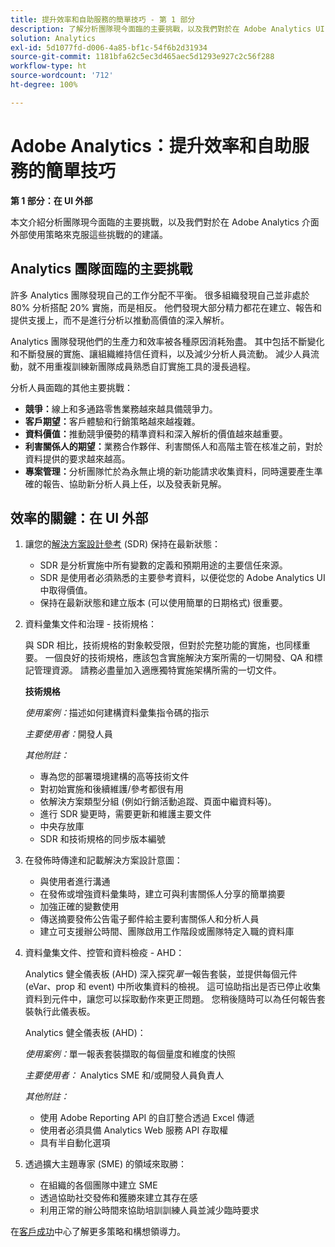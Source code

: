 ```yaml
---
title: 提升效率和自助服務的簡單技巧 - 第 1 部分
description: 了解分析團隊現今面臨的主要挑戰，以及我們對於在 Adobe Analytics UI 外部使用策略來克服這些挑戰的建議。
solution: Analytics
exl-id: 5d1077fd-d006-4a85-bf1c-54f6b2d31934
source-git-commit: 1181bfa62c5ec3d465aec5d1293e927c2c56f288
workflow-type: ht
source-wordcount: '712'
ht-degree: 100%

---
```


# Adobe Analytics：提升效率和自助服務的簡單技巧

**第 1 部分：在 UI 外部**

本文介紹分析團隊現今面臨的主要挑戰，以及我們對於在 Adobe Analytics 介面外部使用策略來克服這些挑戰的的建議。

## Analytics 團隊面臨的主要挑戰

許多 Analytics 團隊發現自己的工作分配不平衡。 很多組織發現自己並非處於 80% 分析搭配 20% 實施，而是相反。 他們發現大部分精力都花在建立、報告和提供支援上，而不是進行分析以推動高價值的深入解析。

Analytics 團隊發現他們的生產力和效率被各種原因消耗殆盡。 其中包括不斷變化和不斷發展的實施、讓組織維持信任資料，以及減少分析人員流動。 減少人員流動，就不用重複訓練新團隊成員熟悉自訂實施工具的漫長過程。

分析人員面臨的其他主要挑戰：

* **競爭：**&#x200B;線上和多通路零售業務越來越具備競爭力。
* **客戶期望：**&#x200B;客戶體驗和行銷策略越來越複雜。
* **資料價值：**&#x200B;推動競爭優勢的精準資料和深入解析的價值越來越重要。
* **利害關係人的期望：**&#x200B;業務合作夥伴、利害關係人和高階主管在核准之前，對於資料提供的要求越來越高。
* **專案管理：**&#x200B;分析團隊忙於為永無止境的新功能請求收集資料，同時還要產生準確的報告、協助新分析人員上任，以及發表新見解。

## 效率的關鍵：在 UI 外部

1. 讓您的[解決方案設計參考](/help/implementation/implementation-basics/creating-and-maintaining-an-sdr.md) (SDR) 保持在最新狀態：

   * SDR 是分析實施中所有變數的定義和預期用途的主要信任來源。
   * SDR 是使用者必須熟悉的主要參考資料，以便從您的 Adobe Analytics UI 中取得價值。
   * 保持在最新狀態和建立版本 (可以使用簡單的日期格式) 很重要。

1. 資料彙集文件和治理 - 技術規格：

   與 SDR 相比，技術規格的對象較受限，但對於完整功能的實施，也同樣重要。 一個良好的技術規格，應該包含實施解決方案所需的一切開發、QA 和標記管理資源。 請務必盡量加入適應獨特實施架構所需的一切文件。

   **技術規格**

   _使用案例：_&#x200B;描述如何建構資料彙集指令碼的指示

   _主要使用者：_&#x200B;開發人員

   _其他附註：_

   * 專為您的部署環境建構的高等技術文件
   * 對初始實施和後續維護/參考都很有用
   * 依解決方案類型分組 (例如行銷活動追蹤、頁面中繼資料等)。
   * 進行 SDR 變更時，需要更新和維護主要文件
   * 中央存放庫
   * SDR 和技術規格的同步版本編號

1. 在發佈時傳達和記載解決方案設計意圖：

   * 與使用者進行溝通
   * 在發佈或增強資料彙集時，建立可與利害關係人分享的簡單摘要
   * 加強正確的變數使用
   * 傳送摘要發佈公告電子郵件給主要利害關係人和分析人員
   * 建立可支援辦公時間、團隊啟用工作階段或團隊特定入職的資料庫

1. 資料彙集文件、控管和資料檢疫 - AHD：

   Analytics 健全儀表板 (AHD) 深入探究&#x200B;_單一_&#x200B;報告套裝，並提供每個元件 (eVar、prop 和 event) 中所收集資料的檢視。 這可協助指出是否已停止收集資料到元件中，讓您可以採取動作來更正問題。 您稍後隨時可以為任何報告套裝執行此儀表板。

   Analytics 健全儀表板 (AHD)：

   _使用案例：_&#x200B;單一報表套裝擷取的每個量度和維度的快照

   _主要使用者：_ Analytics SME 和/或開發人員負責人

   _其他附註：_
   * 使用 Adobe Reporting API 的自訂整合透過 Excel 傳遞
   * 使用者必須具備 Analytics Web 服務 API 存取權
   * 具有半自動化選項

1. 透過擴大主題專家 (SME) 的領域來取勝：

   * 在組織的各個團隊中建立 SME
   * 透過協助社交發佈和獲勝來建立其存在感
   * 利用正常的辦公時間來協助培訓訓練人員並減少臨時要求

在[客戶成功](https://experienceleague.adobe.com/docs/customer-success/customer-success/overview.html)中心了解更多策略和構想領導力。
